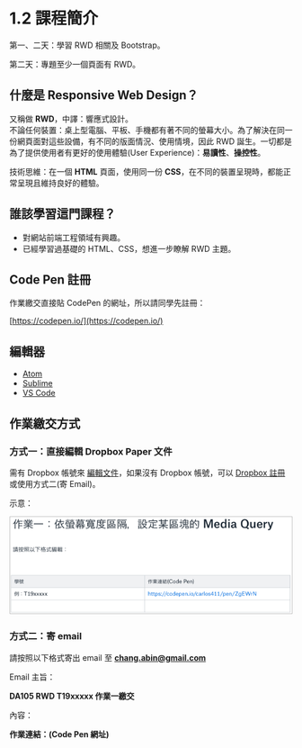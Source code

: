 # 1.2 課程簡介

第一、二天：學習 RWD 相關及 Bootstrap。 

第二天：專題至少一個頁面有 RWD。

## 什麼是 Responsive Web Design？

又稱做 **RWD**，中譯：響應式設計。  
不論任何裝置：桌上型電腦、平板、手機都有著不同的螢幕大小。為了解決在同一份網頁面對這些設備，有不同的版面情況、使用情境，因此 RWD 誕生。一切都是為了提供使用者有更好的使用體驗\(User Experience\)：**易讀性**、**操控性**。

技術思維：在一個 **HTML** 頁面，使用同一份 **CSS**，在不同的裝置呈現時，都能正常呈現且維持良好的體驗。

## 誰該學習這門課程？

* 對網站前端工程領域有興趣。
* 已經學習過基礎的 HTML、CSS，想進一步瞭解 RWD 主題。

## Code Pen 註冊

作業繳交直接貼 CodePen 的網址，所以請同學先註冊：

[https://codepen.io/](https://codepen.io/)

## 編輯器

* [Atom](https://atom.io/)
* [Sublime](https://www.sublimetext.com/)
* [VS Code](https://code.visualstudio.com/)

## 作業繳交方式

### 方式一：直接編輯 Dropbox Paper 文件

需有 Dropbox 帳號來 [編輯文件](https://paper.dropbox.com/doc/DD105-RWD--AqeF8l3baktuXenK1ZQAoEzHAQ-SiBkDioNv74kW5Y1GSkAc)，如果沒有 Dropbox 帳號，可以 [Dropbox 註冊](https://db.tt/orEu7RZK) 或使用方式二\(寄 Email\)。

示意：

![&#x4F5C;&#x696D;&#x7E73;&#x4EA4;&#x8ACB;&#x4F9D;&#x7167;&#x8868;&#x683C;&#x5167;&#x7684;&#x683C;&#x5F0F;](../.gitbook/assets/zuo-ye-jiao-jiao-shi-yi.png)

### 方式二：寄 email

請按照以下格式寄出 email 至 **chang.abin@gmail.com**

Email 主旨：

**DA105 RWD T19xxxxx 作業一繳交**

內容：

**作業連結：\(Code Pen 網址\)**

